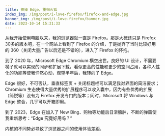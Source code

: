 ```yaml
---
title: 换掉 Edge，重归火狐
index_img: /img/post/i-love-firefox/firefox-and-edge.jpg
banner_img: /img/post/i-love-firefox/banner.jpg
date: 2023-10-14 15:31:33
---
```


从我开始使用电脑以来，我的浏览器就一直是 Firefox。那是大概还只是 Firefox 30多的版本吧，在一个网站上看到了 Firefox 的介绍，于是抛弃了当时比较好用的 360（关闭大量广告以后还是不错的），进入了 Firefox 的怀抱。

到了 2020 年，Microsoft Edge Chromium 横空出世。良好的 UI 设计，不需要梯子就可以实现的同步和扩展下载，看似更高的性能和更少的空间占用，各种人性化的功能等使我怦然心动，观望半年后，我转向了 Edge。

Edge 很好，不可否认，垂直标签页 + 关闭标题栏可以满足我对界面的简洁要求；Chromium 生态使得大量优秀的扩展程序可以收入囊中，因为有些优秀的扩展（简悦等）没有为 Firefox 开发专门的版本；同时，Microsoft 将 Windows 与 Edge 整合，几乎可以开箱即用。

到了 2023，Edge 在加入了 New Bing、购物等功能后日渐臃肿，不断的弹窗使我重新思考：“Edge 究竟好用吗？”

内核的不同势必导致了浏览器之间的使用体验差距，